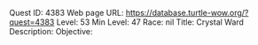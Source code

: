 Quest ID: 4383
Web page URL: https://database.turtle-wow.org/?quest=4383
Level: 53
Min Level: 47
Race: nil
Title: Crystal Ward
Description: 
Objective: 

